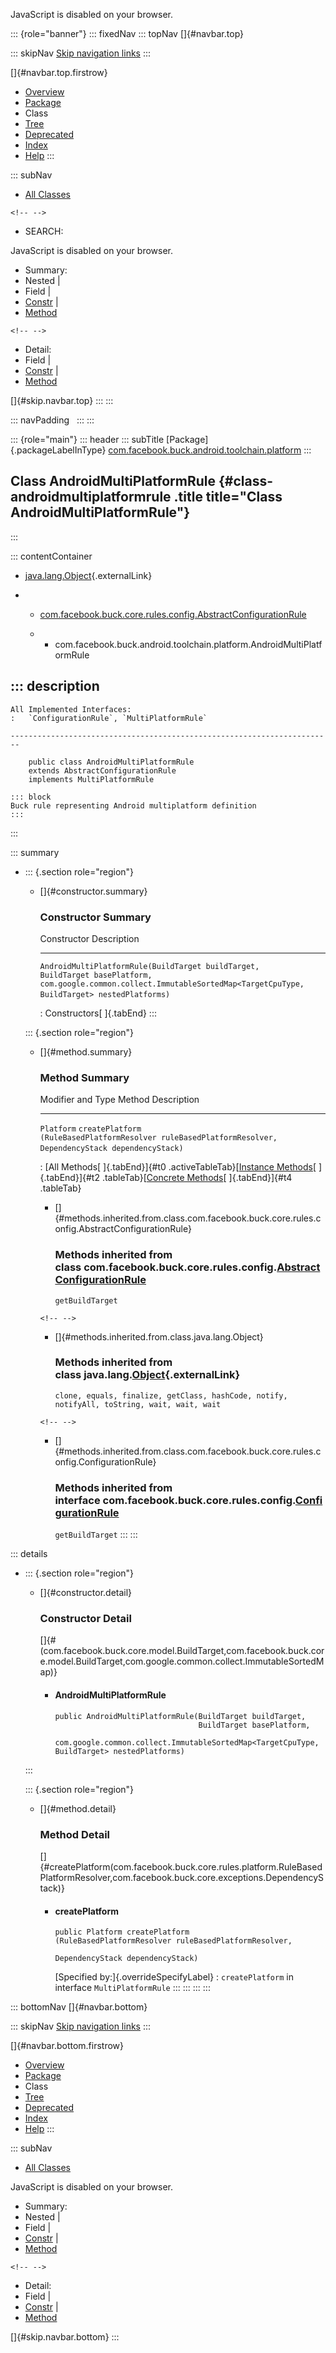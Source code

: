 <div>

JavaScript is disabled on your browser.

</div>

::: {role="banner"}
::: fixedNav
::: topNav
[]{#navbar.top}

::: skipNav
[Skip navigation links](#skip.navbar.top "Skip navigation links")
:::

[]{#navbar.top.firstrow}

-   [Overview](../../../../../../index.html)
-   [Package](package-summary.html)
-   Class
-   [Tree](package-tree.html)
-   [Deprecated](../../../../../../deprecated-list.html)
-   [Index](../../../../../../index-all.html)
-   [Help](../../../../../../help-doc.html)
:::

::: subNav
-   [All Classes](../../../../../../allclasses.html)

```{=html}
<!-- -->
```
-   SEARCH:

<div>

<div>

JavaScript is disabled on your browser.

</div>

</div>

<div>

-   Summary: 
-   Nested \| 
-   Field \| 
-   [Constr](#constructor.summary) \| 
-   [Method](#method.summary)

```{=html}
<!-- -->
```
-   Detail: 
-   Field \| 
-   [Constr](#constructor.detail) \| 
-   [Method](#method.detail)

</div>

[]{#skip.navbar.top}
:::
:::

::: navPadding
 
:::
:::

::: {role="main"}
::: header
::: subTitle
[Package]{.packageLabelInType} [com.facebook.buck.android.toolchain.platform](package-summary.html)
:::

## Class AndroidMultiPlatformRule {#class-androidmultiplatformrule .title title="Class AndroidMultiPlatformRule"}
:::

::: contentContainer
-   [java.lang.Object](http://docs.oracle.com/javase/7/docs/api/java/lang/Object.html?is-external=true "class or interface in java.lang"){.externalLink}

-   -   [com.facebook.buck.core.rules.config.AbstractConfigurationRule](../../../core/rules/config/AbstractConfigurationRule.html "class in com.facebook.buck.core.rules.config")

    -   -   com.facebook.buck.android.toolchain.platform.AndroidMultiPlatformRule

::: description
-   

    All Implemented Interfaces:
    :   `ConfigurationRule`, `MultiPlatformRule`

    ------------------------------------------------------------------------

        public class AndroidMultiPlatformRule
        extends AbstractConfigurationRule
        implements MultiPlatformRule

    ::: block
    Buck rule representing Android multiplatform definition
    :::
:::

::: summary
-   ::: {.section role="region"}
    -   []{#constructor.summary}

        ### Constructor Summary

          Constructor                                                                                                                                                                                                              Description
          ------------------------------------------------------------------------------------------------------------------------------------------------------------------------------------------------------------------------ -------------
          `AndroidMultiPlatformRule​(BuildTarget buildTarget,                         BuildTarget basePlatform,                         com.google.common.collect.ImmutableSortedMap<TargetCpuType,​BuildTarget> nestedPlatforms)`    

          : Constructors[ ]{.tabEnd}
    :::

    ::: {.section role="region"}
    -   []{#method.summary}

        ### Method Summary

          Modifier and Type   Method                                                                                                                 Description
          ------------------- ---------------------------------------------------------------------------------------------------------------------- -------------
          `Platform`          `createPlatform​(RuleBasedPlatformResolver ruleBasedPlatformResolver,               DependencyStack dependencyStack)`    

          : [All Methods[ ]{.tabEnd}]{#t0 .activeTableTab}[[Instance
          Methods](javascript:show(2);)[ ]{.tabEnd}]{#t2
          .tableTab}[[Concrete
          Methods](javascript:show(8);)[ ]{.tabEnd}]{#t4 .tableTab}

        -   []{#methods.inherited.from.class.com.facebook.buck.core.rules.config.AbstractConfigurationRule}

            ### Methods inherited from class com.facebook.buck.core.rules.config.[AbstractConfigurationRule](../../../core/rules/config/AbstractConfigurationRule.html "class in com.facebook.buck.core.rules.config")

            `getBuildTarget`

        ```{=html}
        <!-- -->
        ```
        -   []{#methods.inherited.from.class.java.lang.Object}

            ### Methods inherited from class java.lang.[Object](http://docs.oracle.com/javase/7/docs/api/java/lang/Object.html?is-external=true "class or interface in java.lang"){.externalLink}

            `clone, equals, finalize, getClass, hashCode, notify, notifyAll, toString, wait, wait, wait`

        ```{=html}
        <!-- -->
        ```
        -   []{#methods.inherited.from.class.com.facebook.buck.core.rules.config.ConfigurationRule}

            ### Methods inherited from interface com.facebook.buck.core.rules.config.[ConfigurationRule](../../../core/rules/config/ConfigurationRule.html "interface in com.facebook.buck.core.rules.config")

            `getBuildTarget`
    :::
:::

::: details
-   ::: {.section role="region"}
    -   []{#constructor.detail}

        ### Constructor Detail

        []{#<init>(com.facebook.buck.core.model.BuildTarget,com.facebook.buck.core.model.BuildTarget,com.google.common.collect.ImmutableSortedMap)}

        -   #### AndroidMultiPlatformRule

                public AndroidMultiPlatformRule​(BuildTarget buildTarget,
                                                BuildTarget basePlatform,
                                                com.google.common.collect.ImmutableSortedMap<TargetCpuType,​BuildTarget> nestedPlatforms)
    :::

    ::: {.section role="region"}
    -   []{#method.detail}

        ### Method Detail

        []{#createPlatform(com.facebook.buck.core.rules.platform.RuleBasedPlatformResolver,com.facebook.buck.core.exceptions.DependencyStack)}

        -   #### createPlatform

            ``` methodSignature
            public Platform createPlatform​(RuleBasedPlatformResolver ruleBasedPlatformResolver,
                                           DependencyStack dependencyStack)
            ```

            [Specified by:]{.overrideSpecifyLabel}
            :   `createPlatform` in interface `MultiPlatformRule`
    :::
:::
:::
:::

::: bottomNav
[]{#navbar.bottom}

::: skipNav
[Skip navigation links](#skip.navbar.bottom "Skip navigation links")
:::

[]{#navbar.bottom.firstrow}

-   [Overview](../../../../../../index.html)
-   [Package](package-summary.html)
-   Class
-   [Tree](package-tree.html)
-   [Deprecated](../../../../../../deprecated-list.html)
-   [Index](../../../../../../index-all.html)
-   [Help](../../../../../../help-doc.html)
:::

::: subNav
-   [All Classes](../../../../../../allclasses.html)

<div>

<div>

JavaScript is disabled on your browser.

</div>

</div>

<div>

-   Summary: 
-   Nested \| 
-   Field \| 
-   [Constr](#constructor.summary) \| 
-   [Method](#method.summary)

```{=html}
<!-- -->
```
-   Detail: 
-   Field \| 
-   [Constr](#constructor.detail) \| 
-   [Method](#method.detail)

</div>

[]{#skip.navbar.bottom}
:::
